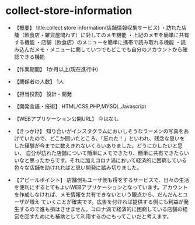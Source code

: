 # collect-store-information

* 【概要】
title:collect store information(店舗情報収集サービス)
・訪れた店舗（飲食店・雑貨屋問わず）に対してのメモ機能
・上記のメモを簡単に共有する機能
・店舗（飲食店）のメニューを簡単に携帯で読み取れる機能
・読み込んだメモ・メニューに関していつでもどこでも自分のアカウントから確認できる機能

* 【作業期間】
1か月以上(現在進行中)
* 【関係者の人数】
1人
* 【担当役割】
設計・開発
* 【開発言語・技術】
HTML/CSS,PHP,MYSQL,Javascript
* 【WEBアプリケーション公開URL】
今はなし
* 【きっかけ】
  知り合いがインスタグラムにおいしそうなラーメンの写真をあげていたので、どこか聞いたところ、「忘れた！」といわれ、残念な思いをした経験が今までに数えきれないくらいありました。どうにかしたいと思い、   自分が訪れた店舗について簡単にメモできたり、簡単に共有できたらいいなと思ったからです。それに加えコロナ渦において経済的に困窮している色々な店舗を助けれればと思い開発に踏み切りました。
* 【アピールポイント】
  店舗側もユーザ側も得をするサービスで、日々の生活を便利にするとてもよいWEBアプリケーションとなっています。アカウントを作成しなければ、メモ情報を共有できないという観点から、だんだんとユーザが増え   ていくことが確実です。広告を付ければ提供する側にも利益が発生するので誰も損はさせません。コロナ渦で経済的に困窮している店舗の経営を回すためにも補助として利用するのにもってこいだと考えます。
